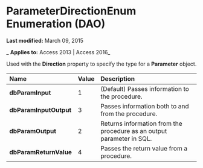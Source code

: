 
# ParameterDirectionEnum Enumeration (DAO)

 **Last modified:** March 09, 2015

 _ **Applies to:** Access 2013 | Access 2016_

Used with the  **Direction** property to specify the type for a **Parameter** object.



|**Name**|**Value**|**Description**|
|:-----|:-----|:-----|
|**dbParamInput**|1|(Default) Passes information to the procedure.|
|**dbParamInputOutput**|3|Passes information both to and from the procedure.|
|**dbParamOutput**|2|Returns information from the procedure as an output parameter in SQL.|
|**dbParamReturnValue**|4|Passes the return value from a procedure.|
